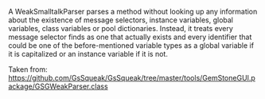 A WeakSmalltalkParser parses a method without looking up any information about the existence of message selectors, instance variables, global variables, class variables or pool dictionaries. Instead, it treats every message selector finds as one that actually exists and every identifier that could be one of the before-mentioned variable types as a global variable if it is capitalized or an instance variable if it is not.

Taken from: https://github.com/GsSqueak/GsSqueak/tree/master/tools/GemStoneGUI.package/GSGWeakParser.class
